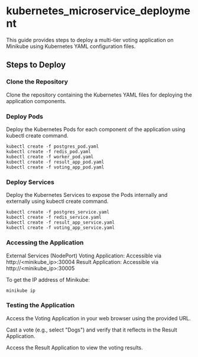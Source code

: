 # kubernetes_microservice_deployment
This guide provides steps to deploy a multi-tier voting application on Minikube using Kubernetes YAML configuration files.

## Steps to Deploy

### Clone the Repository

Clone the repository containing the Kubernetes YAML files for deploying the application components.

### Deploy Pods

Deploy the Kubernetes Pods for each component of the application using kubectl create command.

```
kubectl create -f postgres_pod.yaml
kubectl create -f redis_pod.yaml
kubectl create -f worker_pod.yaml
kubectl create -f result_app_pod.yaml
kubectl create -f voting_app_pod.yaml
```

### Deploy Services

Deploy the Kubernetes Services to expose the Pods internally and externally using kubectl create command.

```
kubectl create -f postgres_service.yaml
kubectl create -f redis_service.yaml
kubectl create -f result_app_service.yaml
kubectl create -f voting_app_service.yaml
```

### Accessing the Application

External Services (NodePort)
Voting Application: Accessible via http://<minikube_ip>:30004
Result Application: Accessible via http://<minikube_ip>:30005

To get the IP address of Minikube:

```
minikube ip
```

### Testing the Application

Access the Voting Application in your web browser using the provided URL.

Cast a vote (e.g., select "Dogs") and verify that it reflects in the Result Application.

Access the Result Application to view the voting results.



